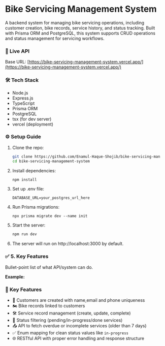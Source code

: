 # Bike Servicing Management System

A backend system for managing bike servicing operations, including customer creation, bike records, service history, and status tracking. Built with Prisma ORM and PostgreSQL, this system supports CRUD operations and status management for servicing workflows.

### 🔗 Live API
Base URL: [https://bike-servicing-management-system.vercel.app/](https://bike-servicing-management-system.vercel.app/)

### 🛠 Tech Stack

- Node.js
- Express.js
- TypeScript
- Prisma ORM
- PostgreSQL
- tsx (for dev server)
- vercel (deployment)

### ⚙️ Setup Guide

1. Clone the repo:
   ```bash
   git clone https://github.com/Enamul-Haque-Shojib/bike-servicing-management-system.git
   cd bike-servicing-management-system
2. Install dependencies:
    ```bash
    npm install
3. Set up .env file:
    ```env
    DATABASE_URL=your_postgres_url_here
4. Run Prisma migrations:
    ```bassh
    npx prisma migrate dev --name init
5. Start the server:
    ```bash
    npm run dev
6. The server will run on http://localhost:3000 by default.




### ✅ 5. **Key Features**

Bullet-point list of what API/system can do.

**Example:**

### 🚀 Key Features

- 🧾 Customers are created with name,email and phone uniqueness
- 🏍 Bike records linked to customers
- 🛠 Service record management (create, update, complete)
- 📅 Status filtering (pending/in-progress/done services)
- 📤 API to fetch overdue or incomplete services (older than 7 days)
- ✅ Enum mapping for clean status values like `in-progress`
- 🌐 RESTful API with proper error handling and response structure
